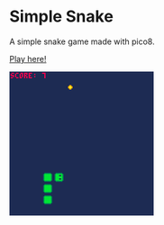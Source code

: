 Simple Snake
=====

A simple snake game made with pico8.

[Play here!](https://alien1993.github.io/simple-snake/)

![Snake gif](./snake.gif)
